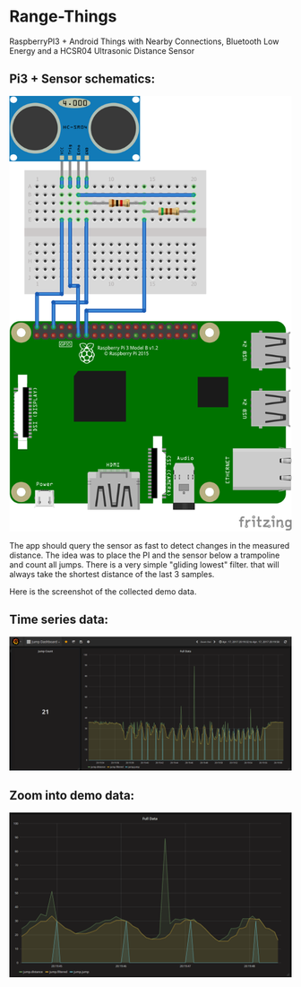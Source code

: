 # Range-Things
RaspberryPI3 + Android Things with 
Nearby Connections, Bluetooth Low Energy and a HCSR04 Ultrasonic Distance Sensor 

## Pi3 + Sensor schematics:
![Schematics](range-pi.png "Schematics")

The app should query the sensor as fast to detect changes in the measured distance.
The idea was to place the PI and the sensor below a trampoline and count all jumps.
There is a very simple "gliding lowest" filter. that will always take the shortest 
distance of the last 3 samples. 

Here is the screenshot of the collected demo data. 

## Time series data:
![TimeSeries](jumps.png "all data")


## Zoom into demo data:
![ZoomIn](zoom.png "zoom in data")


